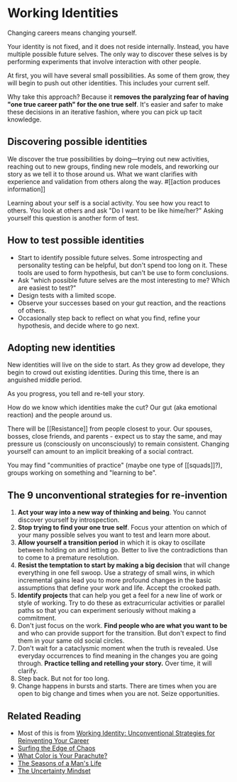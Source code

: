# Working Identities

Changing careers means changing yourself.

Your identity is not fixed, and it does not reside internally. Instead, you have multiple possible future selves. The only way to discover these selves is by performing experiments that involve interaction with other people. 

At first, you will have several small possibilities. As some of them grow, they will begin to push out other identities. This includes your current self.

Why take this approach? Because it **removes the paralyzing fear of having "one true career path" for the one true self**. It's easier and safer to make these decisions in an iterative fashion, where you can pick up tacit knowledge.

## Discovering possible identities

We discover the true possibilities by doing—trying out new activities, reaching out to new groups, finding new role models, and reworking our story as we tell it to those around us. What we want clarifies with experience and validation from others along the way. #[[action produces information]]

Learning about your self is a social activity. You see how you react to others. You look at others and ask "Do I want to be like hime/her?" Asking yourself this question is another form of test.

## How to test possible identities

- Start to identify possible future selves. Some introspecting and personality testing can be helpful, but don't spend too long on it. These tools are used to form hypothesis, but can't be use to form conclusions.
- Ask "which possible future selves are the most interesting to me? Which are easiest to test?"
- Design tests with a limited scope. 
- Observe your successes based on your gut reaction, and the reactions of others. 
- Occasionally step back to reflect on what you find, refine your hypothesis, and decide where to go next. 

## Adopting new identities

New identities will live on the side to start. As they grow ad develope, they begin to crowd out existing identities. During this time, there is an anguished middle period.

As you progress, you tell and re-tell your story. 

How do we know which identities make the cut? Our gut (aka emotional reaction) and the people around us.

There will be [[Resistance]] from people closest to your. Our spouses, bosses, close friends, and parents - expect us to stay the same, and may pressure us (consciously on unconsciously) to remain consistent. Changing yourself can amount to an implicit breaking of a social contract. 

You may find "communities of practice" (maybe one type of [[squads]]?), groups working on something and "learning to be". 

## The 9 unconventional strategies for re-invention

1. **Act your way into a new way of thinking and being**. You cannot discover yourself by introspection.
2. **Stop trying to find your one true self**. Focus your attention on which of your many possible selves you want to test and learn more about.
3. **Allow yourself a transition period** in which it is okay to oscillate between holding on and letting go. Better to live the contradictions than to come to a premature resolution.
4. **Resist the temptation to start by making a big decision** that will change everything in one fell swoop. Use a strategy of small wins, in which incremental gains lead you to more profound changes in the basic assumptions that define your work and life. Accept the crooked path.
5. **Identify projects** that can help you get a feel for a new line of work or style of working. Try to do these as extracurricular activities or parallel paths so that you can experiment seriously without making a commitment.
6. Don't just focus on the work. **Find people who are what you want to be** and who can provide support for the transition. But don't expect to find them in your same old social circles.
7. Don't wait for a cataclysmic moment when the truth is revealed. Use everyday occurrences to find meaning in the changes you are going through. **Practice telling and retelling your story.** Over time, it will clarify.
8. Step back. But not for too long.
9. Change happens in bursts and starts. There are times when you are open to big change and times when you are not. Seize opportunities.

## Related Reading
- Most of this is from [Working Identity: Unconventional Strategies for Reinventing Your Career](https://www.amazon.com/dp/B004OEIQ7C)
- [Surfing the Edge of Chaos](https://www.amazon.com/Surfing-Edge-Chaos-Nature-Business-ebook/dp/B000FC1KKW)
- [What Color is Your Parachute?](https://www.amazon.com/What-Color-Your-Parachute-2020-ebook/dp/B07KNTLX94)
- [The Seasons of a Man's Life](https://www.amazon.com/Seasons-Mans-Life-Groundbreaking-Passages/dp/0345339010)
- [The Uncertainty Mindset](https://www.amazon.com/Uncertainty-Mindset-Innovation-Insights-Frontiers-ebook/dp/B0825CZQR8)

